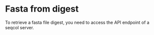 
# Fasta from digest

To retrieve a fasta file  digest, you need to access the API endpoint of a seqcol server.
